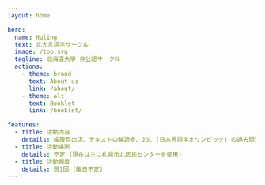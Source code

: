 ```yaml
---
layout: home

hero:
  name: Huling
  text: 北大言語学サークル
  image: /top.svg
  tagline: 北海道大学 非公認サークル
  actions:
    - theme: brand
      text: About us
      link: /about/
    - theme: alt
      text: Booklet
      link: /booklet/

features:
  - title: 活動内容 
    details: 楡陵祭出店、テキストの輪読会、JOL (日本言語学オリンピック) の過去問演習など
  - title: 活動場所
    details: 不定 (現在は主に札幌市北区民センターを使用)
  - title: 活動頻度
    details: 週1回 (曜日不定)
---
```

